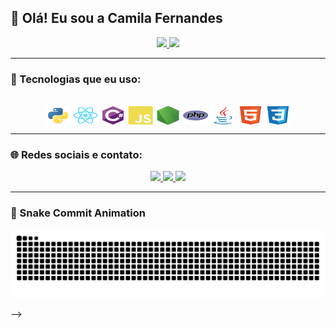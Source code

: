 ## 👋 Olá! Eu sou a Camila Fernandes

<div align="center">
  <a href="https://github.com/cfmiila">
    <img height="180em" src="https://github-readme-stats.vercel.app/api?username=cfmiila&show_icons=true&theme=tokyonight&include_all_commits=true&count_private=true"/>
    <img height="180em" src="https://github-readme-stats.vercel.app/api/top-langs/?username=cfmiila&layout=compact&langs_count=10&theme=tokyonight"/>
  </a>
</div>

---

### 🚀 Tecnologias que eu uso:

<div align="center"><br>
  <img align="center" alt="Python" height="30" width="40" src="https://raw.githubusercontent.com/devicons/devicon/master/icons/python/python-original.svg">
  <img align="center" alt="React" height="30" width="40" src="https://raw.githubusercontent.com/devicons/devicon/master/icons/react/react-original.svg">
  <img align="center" alt="CSharp" height="30" width="40" src="https://raw.githubusercontent.com/devicons/devicon/master/icons/csharp/csharp-original.svg">
  <img align="center" alt="JavaScript" height="30" width="40" src="https://raw.githubusercontent.com/devicons/devicon/master/icons/javascript/javascript-plain.svg">
  <img align="center" alt="Node.js" height="30" width="40" src="https://raw.githubusercontent.com/devicons/devicon/master/icons/nodejs/nodejs-original.svg">
  <img align="center" alt="PHP" height="30" width="40" src="https://raw.githubusercontent.com/devicons/devicon/master/icons/php/php-original.svg">
  <img align="center" alt="Java" height="30" width="40" src="https://raw.githubusercontent.com/devicons/devicon/master/icons/java/java-original.svg">
  <img align="center" alt="HTML" height="30" width="40" src="https://raw.githubusercontent.com/devicons/devicon/master/icons/html5/html5-original.svg">
  <img align="center" alt="CSS" height="30" width="40" src="https://raw.githubusercontent.com/devicons/devicon/master/icons/css3/css3-original.svg">
</div>

---

### 🌐 Redes sociais e contato:

<div align="center">
  <a href="https://instagram.com/cfmiila" target="_blank">
    <img src="https://img.shields.io/badge/Instagram-cfmiila-%23E4405F?style=for-the-badge&logo=instagram&logoColor=white" />
  </a>
  <a href="https://discord.gg/seu-link-aqui" target="_blank">
    <img src="https://img.shields.io/badge/Discord-7289DA?style=for-the-badge&logo=discord&logoColor=white" />
  </a>
<a href="mailto:cfernandesmila@gmail.com">
  <img src="https://img.shields.io/badge/Gmail-D14836?style=for-the-badge&logo=gmail&logoColor=white" />
</a>
</div>

---

### 🐍 Snake Commit Animation

<div align="center">
  <img src="https://github.com/cfmiila/cfmiila/blob/output/github-contribution-grid-snake.svg" alt="snake gif" />
</div>

-->
